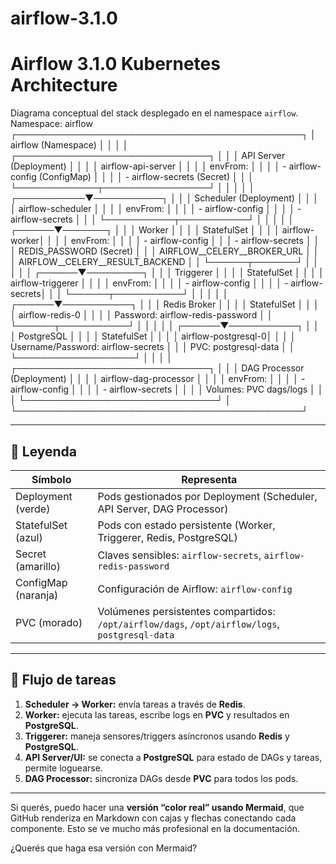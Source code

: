 # airflow-3.1.0
# Airflow 3.1.0 Kubernetes Architecture

Diagrama conceptual del stack desplegado en el namespace `airflow`.
Namespace: airflow
┌──────────────────────────────────────────────┐
│ airflow (Namespace) │
│ │
│ ┌───────────────────────────────┐ │
│ │ API Server (Deployment) │ │
│ │ airflow-api-server │ │
│ │ envFrom: │ │
│ │ - airflow-config (ConfigMap) │ │
│ │ - airflow-secrets (Secret) │ │
│ └─────────────┬─────────────────┘ │
│ │ │
│ ┌───────────▼───────────┐ │
│ │ Scheduler (Deployment) │ │
│ │ airflow-scheduler │ │
│ │ envFrom: │ │
│ │ - airflow-config │ │
│ │ - airflow-secrets │ │
│ └───────────┬───────────┘ │
│ │ │
│ ┌──────▼───────┐ │
│ │ Worker │ │
│ │ StatefulSet │ │
│ │ airflow-worker│ │
│ │ envFrom: │ │
│ │ - airflow-config │
│ │ - airflow-secrets │
│ │ REDIS_PASSWORD (Secret) │
│ │ AIRFLOW__CELERY__BROKER_URL │
│ │ AIRFLOW__CELERY__RESULT_BACKEND │
│ └──────┬───────┘ │
│ │ │
│ ┌──────▼─────────┐ │
│ │ Triggerer │ │
│ │ StatefulSet │ │
│ │ airflow-triggerer │ │
│ │ envFrom: │ │
│ │ - airflow-config │ │
│ │ - airflow-secrets│ │
│ └──────┬───────────┘ │
│ │ │
│ ┌──────▼───────────┐ │
│ │ Redis Broker │ │
│ │ StatefulSet │ │
│ │ airflow-redis-0 │ │
│ │ Password: airflow-redis-password │
│ └──────┬───────────┘ │
│ │ │
│ ┌──────▼───────────┐ │
│ │ PostgreSQL │ │
│ │ StatefulSet │ │
│ │ airflow-postgresql-0│ │
│ │ Username/Password: airflow-secrets │
│ │ PVC: postgresql-data │
│ └───────────────────┘ │
│ │
│ ┌───────────────────────────────┐ │
│ │ DAG Processor (Deployment) │ │
│ │ airflow-dag-processor │ │
│ │ envFrom: │ │
│ │ - airflow-config │ │
│ │ - airflow-secrets │ │
│ │ Volumes: PVC dags/logs │ │
│ └───────────────────────────────┘ │
└──────────────────────────────────────────────┘

---

## 🔹 Leyenda

| Símbolo | Representa |
|---------|------------|
| Deployment (verde) | Pods gestionados por Deployment (Scheduler, API Server, DAG Processor) |
| StatefulSet (azul) | Pods con estado persistente (Worker, Triggerer, Redis, PostgreSQL) |
| Secret (amarillo) | Claves sensibles: `airflow-secrets`, `airflow-redis-password` |
| ConfigMap (naranja) | Configuración de Airflow: `airflow-config` |
| PVC (morado) | Volúmenes persistentes compartidos: `/opt/airflow/dags`, `/opt/airflow/logs`, `postgresql-data` |

---

## 🔹 Flujo de tareas

1. **Scheduler → Worker:** envía tareas a través de **Redis**.  
2. **Worker:** ejecuta las tareas, escribe logs en **PVC** y resultados en **PostgreSQL**.  
3. **Triggerer:** maneja sensores/triggers asíncronos usando **Redis** y **PostgreSQL**.  
4. **API Server/UI:** se conecta a **PostgreSQL** para estado de DAGs y tareas, permite loguearse.  
5. **DAG Processor:** sincroniza DAGs desde **PVC** para todos los pods.

---

Si querés, puedo hacer una **versión “color real” usando Mermaid**, que GitHub renderiza en Markdown con cajas y flechas conectando cada componente. Esto se ve mucho más profesional en la documentación.  

¿Querés que haga esa versión con Mermaid?
